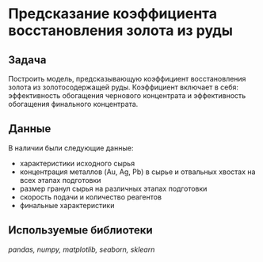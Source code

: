 # Предсказание коэффициента восстановления золота из руды

## Задача

Построить модель, предсказывающую коэффициент восстановления золота из золотосодержащей руды. Коэффициент включает в себя: эффективность обогащения чернового концентрата и эффективность обогащения финального концентрата.

## Данные

В наличии были следующие данные:
- характеристики исходного сырья
- концентрация металлов (Au, Ag, Pb) в сырье и отвальных хвостах на всех этапах подготовки
- размер гранул сырья на различных этапах подготовки
- скорость подачи и количество реагентов
- финальные характеристики

## Используемые библиотеки
*pandas, numpy, matplotlib, seaborn, sklearn*
